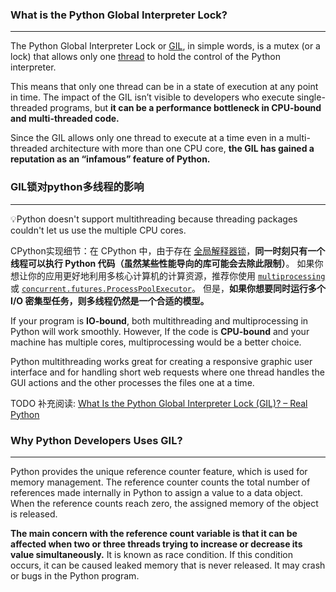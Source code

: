 ### What is the Python Global Interpreter Lock?
---
The Python Global Interpreter Lock or [GIL](https://wiki.python.org/moin/GlobalInterpreterLock), in simple words, is a mutex (or a lock) that allows only one [thread](https://realpython.com/intro-to-python-threading/) to hold the control of the Python interpreter.

This means that only one thread can be in a state of execution at any point in time. The impact of the GIL isn’t visible to developers who execute single-threaded programs, but **it can be a performance bottleneck in CPU-bound and multi-threaded code.**

Since the GIL allows only one thread to execute at a time even in a multi-threaded architecture with more than one CPU core, **the GIL has gained a reputation as an “infamous” feature of Python.**

### GIL锁对python多线程的影响
---
💡Python doesn't support multithreading because threading packages couldn't let us use the multiple CPU cores.

CPython实现细节：在 CPython 中，由于存在 [全局解释器锁](https://docs.python.org/zh-cn/3/glossary.html#term-global-interpreter-lock)，**同一时刻只有一个线程可以执行 Python 代码（虽然某些性能导向的库可能会去除此限制）**。 如果你想让你的应用更好地利用多核心计算机的计算资源，推荐你使用 [`multiprocessing`](https://docs.python.org/zh-cn/3/library/multiprocessing.html#module-multiprocessing "multiprocessing: Process-based parallelism.") 或 [`concurrent.futures.ProcessPoolExecutor`](https://docs.python.org/zh-cn/3/library/concurrent.futures.html#concurrent.futures.ProcessPoolExecutor "concurrent.futures.ProcessPoolExecutor")。 但是，**如果你想要同时运行多个 I/O 密集型任务，则多线程仍然是一个合适的模型。**

If your program is **IO-bound**, both multithreading and multiprocessing in Python will work smoothly. However, If the code is **CPU-bound** and your machine has multiple cores, multiprocessing would be a better choice.

Python multithreading works great for creating a responsive graphic user interface and for handling short web requests where one thread handles the GUI actions and the other processes the files one at a time.

TODO 补充阅读:
[What Is the Python Global Interpreter Lock (GIL)? – Real Python](https://realpython.com/python-gil/)

### Why Python Developers Uses GIL?
---
Python provides the unique reference counter feature, which is used for memory management. The reference counter counts the total number of references made internally in Python to assign a value to a data object. When the reference counts reach zero, the assigned memory of the object is released. 

**The main concern with the reference count variable is that it can be affected when two or three threads trying to increase or decrease its value simultaneously.** It is known as race condition. If this condition occurs, it can be caused leaked memory that is never released. It may crash or bugs in the Python program.